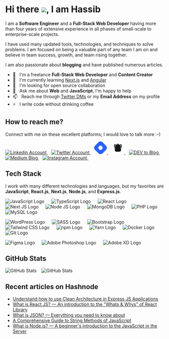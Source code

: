 # Hi there <img src="https://raw.githubusercontent.com/MartinHeinz/MartinHeinz/master/wave.gif" width="30px">, I am Hassib

I am a **Software Engineer** and a **Full-Stack Web Developer** having more than four years of extensive experience in all phases of small-scale to enterprise-scale projects.

I have used many updated tools, technologies, and techniques to solve problems. I am focused on being a valuable part of any team I am on and believe in team success, growth, and team rising together.

I am also passionate about **blogging** and have published numerous articles.

- 🏢 &nbsp; I'm a freelance **Full-Stack Web Developer** and **Content Creator**
- 🌱 &nbsp; I'm currently learning [Next.js](https://nextjs.org/) and [Angular](https://angular.io/)
- 👯 &nbsp; I'm looking for open source collaboration
- 💬 &nbsp; Ask me about **Web** and **JavaScript**, I'm happy to help
- 📫 &nbsp; Reach me through [Twitter DMs](https://twitter.com/hassibmoddasser) or my **Email Address** on my profile
- ⚡ &nbsp; I write code without drinking coffee

## How to reach me?

Connect with me on these excellent platforms; I would love to talk more :-)

<a href="https://www.linkedin.com/in/hassibmoddasser">
  <img src="https://cdn.worldvectorlogo.com/logos/linkedin-icon-2.svg" title="LinkedIn" alt="Linkedin Account" width="40" />
</a> &ensp;
<a href="https://twitter.com/hassibmoddasser">
  <img src="https://cdn.worldvectorlogo.com/logos/twitter-3.svg" title="Twitter" alt="Twitter Account" width="40" />
</a> &ensp;
<a href="https://hassib.hashnode.dev">
  <img src="https://github.com/FrancescoXX/FrancescoXX/blob/main/CDyAuTy75.png" title="Hashnode" alt="Hashnode Blog" width="40" />
</a> &ensp;
<a href="https://me.hassibmoddasser.com">
  <img src="https://github.com/FrancescoXX/FrancescoXX/blob/main/d1a35e06-ec86-4a7c-b0f0-b12684ce53c6.png" title="Showwcase" alt="Showwcase Account" width="40" />
</a> &ensp;
<a href="https://dev.to/hassibmoddasser">
  <img src="https://cdn.worldvectorlogo.com/logos/devto.svg" title="Dev to" alt="DEV to Blog" width="42" />
</a> &ensp;
<a href="https://hassib.medium.com">
  <img src="https://cdn.worldvectorlogo.com/logos/monogram-medium.svg" title="Medium" alt="Medium Blog" width="40" />
</a> &ensp;
<a href="https://www.instagram.com/hassibmoddasser">
  <img src="https://cdn.worldvectorlogo.com/logos/instagram-5.svg" title="Instagram" alt="Instagram Account" width="40" />
</a> &ensp;

<br>

## Tech Stack
 
I work with many different technologies and languages, but my favorites are **JavaScript**, **React.js**, **Next.js**, **Node.js**, and **Express.js**.

<img src="https://cdn.worldvectorlogo.com/logos/logo-javascript.svg" title="JavaScript" alt="JavaScript Logo" width="57" /> &emsp;
<img src="https://cdn.worldvectorlogo.com/logos/typescript.svg" title="TypeScript" alt="TypeScript Logo" width="57" /> &emsp;
<img src="https://brandlogos.net/wp-content/uploads/2020/09/react-logo.png" title="React JS" alt="React Logo" width="64" /> &emsp;
<img src="https://cdn.worldvectorlogo.com/logos/next-js.svg" title="Next JS" alt="Next JS Logo" width="60"/> &emsp;
<img src="https://cdn.worldvectorlogo.com/logos/nodejs-1.svg" title="Node JS" alt="Node JS Logo" width="96"/> &emsp;
<img src="https://cdn.worldvectorlogo.com/logos/mongodb-icon-1.svg" title="MongoDB" alt="MongoDB Logo" width="64"/> &emsp;
<img src="https://i.ibb.co/LzmYpDX/146-1466902-php-logo-png-transparent-php-logo-png-png-removebg-preview.png" title="PHP" alt="PHP Logo" width="62"/> &emsp;
<img src="https://cdn.worldvectorlogo.com/logos/mysql-6.svg" title="MySQL" alt="MySQL Logo" width="56"/> &emsp;

<img src="https://cdn.worldvectorlogo.com/logos/wordpress-blue.svg" title="WordPress" alt="WordPress Logo" width="58"/> &emsp;
<img src="https://cdn.worldvectorlogo.com/logos/sass-1.svg" title="SASS" alt="SASS Logo" width="74" /> &emsp;
<img src="https://cdn.worldvectorlogo.com/logos/bootstrap-5-1.svg" title="Bootstrap" alt="Bootstrap Logo" width="70" /> &emsp;
<img src="https://cdn.worldvectorlogo.com/logos/tailwindcss.svg" title="Tailwind CSS" alt="Tailwind CSS Logo" width="80" /> &emsp;
<img src="https://cdn.worldvectorlogo.com/logos/npm-square-red-1.svg" title="npm" alt="npm Logo" width="52"/> &emsp;
<img src="https://cdn.worldvectorlogo.com/logos/yarn.svg" title="Yarn" alt="Yarn Logo" width="56"/> &emsp;
<img src="https://cdn.worldvectorlogo.com/logos/docker.svg" title="Docker" alt="Docker Logo" width="66"/> &emsp;
<img src="https://cdn.worldvectorlogo.com/logos/git-icon.svg" title="Git" alt="Git Logo" width="52"/> &emsp;

<img src="https://cdn.worldvectorlogo.com/logos/figma-1.svg" title="Figma" alt="Figma Logo" width="34"/> &emsp;
<img src="https://cdn.worldvectorlogo.com/logos/adobe-photoshop-2.svg" title="Adobe Photoshop" alt="Adobe Photoshop Logo" width="56"/> &emsp;
<img src="https://cdn.worldvectorlogo.com/logos/adobe-xd-1.svg" title="Adobe XD" alt="Adobe XD Logo" width="56"/> &emsp;

## GitHub Stats

<p>
  <img src="https://github-readme-stats.vercel.app/api?username=hassibmoddasser&show_icons=true&theme=dracula" alt="GitHub Stats" width="48%" /> &ensp;
  <img src="https://github-readme-streak-stats.herokuapp.com?user=hassibmoddasser&theme=dracula&date_format=M%20j%5B%2C%20Y%5D" alt="GitHub Stats" width="48%" />
</p>

## Recent articles on Hashnode

- [Understand how to use Clean Architecture in Express JS Applications](https://merlino.agency/blog/clean-architecture-in-express-js-applications)
- [What is React JS? — An introduction to the "Whats & Whys" of React Library](https://hassib.hashnode.dev/what-is-react-js-an-introduction-to-the-whats-and-whys-of-react-library)
- [What is JSON? — Everything you need to know about](https://hassib.hashnode.dev/what-is-json-everything-you-need-to-know-about)
- [A Comprehensive Guide to String Methods of JavaScript](https://hassib.hashnode.dev/a-comprehensive-guide-to-string-methods-of-javascript)
- [What is Node.js? — A beginner's introduction to the JavaScript in the Server](https://hassib.hashnode.dev/what-is-nodejs-a-beginners-introduction-to-the-javascript-in-the-server)
